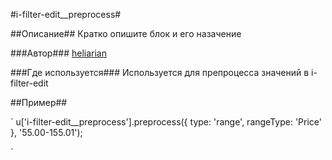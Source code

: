 #i-filter-edit__preprocess#

##Описание##
Кратко опишите блок и его назачение

###Автор###
[heliarian ](https://staff.yandex-team.ru/heliarian )

###Где используется###
Используется для препроцесса значений в i-filter-edit

##Пример##

`
    u['i-filter-edit__preprocess'].preprocess({ type: 'range', rangeType: 'Price' }, '55.00-155.01');

`
